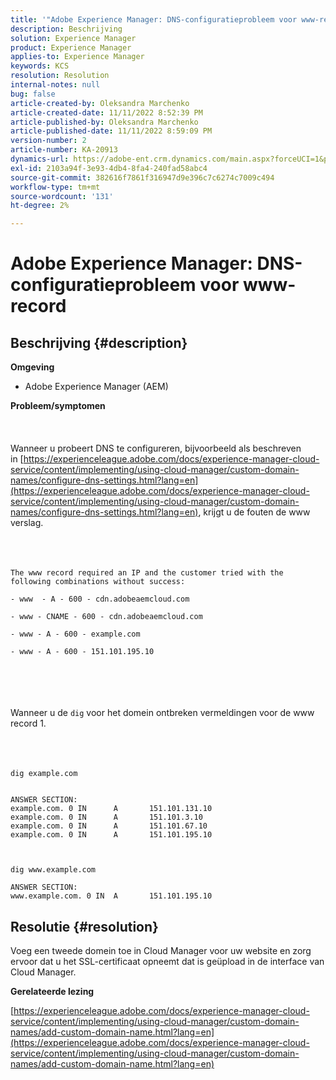 ```yaml
---
title: '"Adobe Experience Manager: DNS-configuratieprobleem voor www-record'''
description: Beschrijving
solution: Experience Manager
product: Experience Manager
applies-to: Experience Manager
keywords: KCS
resolution: Resolution
internal-notes: null
bug: false
article-created-by: Oleksandra Marchenko
article-created-date: 11/11/2022 8:52:39 PM
article-published-by: Oleksandra Marchenko
article-published-date: 11/11/2022 8:59:09 PM
version-number: 2
article-number: KA-20913
dynamics-url: https://adobe-ent.crm.dynamics.com/main.aspx?forceUCI=1&pagetype=entityrecord&etn=knowledgearticle&id=9df299c6-0262-ed11-9561-6045bd006b25
exl-id: 2103a94f-3e93-4db4-8fa4-240fad58abc4
source-git-commit: 382616f7861f316947d9e396c7c6274c7009c494
workflow-type: tm+mt
source-wordcount: '131'
ht-degree: 2%

---
```


# Adobe Experience Manager: DNS-configuratieprobleem voor www-record

## Beschrijving {#description}

<b>Omgeving</b>
- Adobe Experience Manager (AEM)

<b>Probleem/symptomen</b><br><br> <br><br>Wanneer u probeert DNS te configureren, bijvoorbeeld als beschreven in [https://experienceleague.adobe.com/docs/experience-manager-cloud-service/content/implementing/using-cloud-manager/custom-domain-names/configure-dns-settings.html?lang=en](https://experienceleague.adobe.com/docs/experience-manager-cloud-service/content/implementing/using-cloud-manager/custom-domain-names/configure-dns-settings.html?lang=en), krijgt u de fouten de www verslag. <br><br> <br><br>

```
The www record required an IP and the customer tried with the following combinations without success:

- www  - A - 600 - cdn.adobeaemcloud.com

- www - CNAME - 600 - cdn.adobeaemcloud.com

- www - A - 600 - example.com

- www - A - 600 - 151.101.195.10
```

<br><br> <br><br>Wanneer u de `dig` voor het domein ontbreken vermeldingen voor de www record 1.<br><br><br><br>

```
dig example.com


ANSWER SECTION:
example.com. 0 IN      A       151.101.131.10
example.com. 0 IN      A       151.101.3.10
example.com. 0 IN      A       151.101.67.10
example.com. 0 IN      A       151.101.195.10

 

dig www.example.com

ANSWER SECTION:
www.example.com. 0 IN  A       151.101.195.10
```



## Resolutie {#resolution}


Voeg een tweede domein toe in Cloud Manager voor uw website en zorg ervoor dat u het SSL-certificaat opneemt dat is geüpload in de interface van Cloud Manager.

<b>Gerelateerde lezing</b>

[https://experienceleague.adobe.com/docs/experience-manager-cloud-service/content/implementing/using-cloud-manager/custom-domain-names/add-custom-domain-name.html?lang=en](https://experienceleague.adobe.com/docs/experience-manager-cloud-service/content/implementing/using-cloud-manager/custom-domain-names/add-custom-domain-name.html?lang=en)
